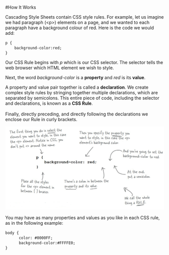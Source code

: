 #How It Works

Cascading Style Sheets contain CSS style rules. For example, let us imagine we had paragraph (&lt;p&gt;)  elements on a page, and we wanted to each paragraph have a background colour of red. Here is the code we would add:
~~~
p {
    background-color:red;
}
~~~
Our CSS Rule begins with *p* which is our CSS selector. The selector tells the web browser which HTML element we wish to style.

Next, the word *background-color* is a **property** and *red* is its **value**.

A property and value pair together is called a **declaration**. We create complex style rules by stringing together multiple declarations, which are separated by semicolons. This entire piece of code, including the selector and declarations, is known as a **CSS Rule**.
<br><br>Finally, directly preceding, and directly following the declarations we enclose our Rule in curly brackets.

![](img/cssrule.png)

You may have as many properties and values as you like in each CSS rule, as in the following example:
~~~
body {
      color: #0000FF;
      background-color:#FFFFE0;
}
~~~